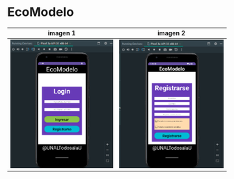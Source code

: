# EcoModelo

|imagen 1 | imagen 2|
|---------|---------|
|![imagen 1](img/1.png)|![imagen 2](img/2.png)
